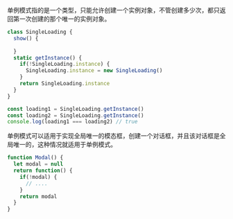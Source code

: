 单例模式指的是一个类型，只能允许创建一个实例对象，不管创建多少次，都只返回第一次创建的那个唯一的实例对象。

```javascript
class SingleLoading {
  show() {
    
  }
  static getInstance() {
    if(!SingleLoading.instance) {
      SingleLoading.instance = new SingleLoading()
    }
    return SingleLoading.instance
  }
}

const loading1 = SingleLoading.getInstance()
const loading2 = SingleLoading.getInstance()
console.log(loading1 === loading2) // true
```

单例模式可以适用于实现全局唯一的模态框，创建一个对话框，并且该对话框是全局唯一的，这种情况就适用于单例模式。

```javascript
function Modal() {
  let modal = null
  return function() {
    if(!modal) {
      // ....
    }
    return modal
  }
}
```

